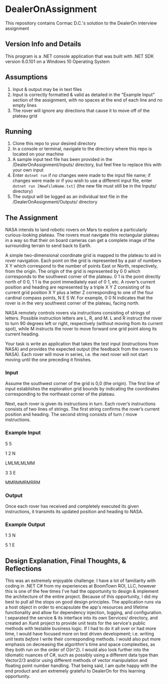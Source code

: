 # DealerOnAssignment

This repository contains Cormac D.C.'s solution to the DealerOn interview assignment

## Version Info and Details

This program is a .NET console application that was built with .NET SDK version 6.0.101 on a Windows 10 Operating System

## Assumptions

1. Input & output may be in text files
2. Input is correctly formatted & valid as detailed in the "Example Input" section of the assignment, with no spaces at the end of each line and no empty lines
3. The rover will ignore any directions that cause it to move off of the plateau grid

## Running

1. Clone this repo to your desired directory
2. In a console or terminal, navigate to the directory where this repo is located on your machine
3. A sample input text file has been provided in the /DealerOnAssignment/Inputs/ directory, but feel free to replace this with your own input
4. Enter `dotnet run` if no changes were made to the input file name; if changes were made or if you wish to use a different input file, enter `dotnet run [NewFileName.txt]` (the new file must still be in the Inputs/ directory)
5. The output will be logged as an individual text file in the /DealerOnAssignment/Outputs/ directory

## The Assignment

NASA intends to land robotic rovers on Mars to explore a particularly curious-looking plateau. The rovers must navigate this rectangular plateau in a way so that their on board cameras can get a complete image of the surrounding terrain to send back to Earth.

A simple two-dimensional coordinate grid is mapped to the plateau to aid in rover navigation. Each point on the grid is represented by a pair of numbers X Y which correspond to the number of points East or North, respectively, from the origin. The origin of the grid is represented by 0 0 which corresponds to the southwest corner of the plateau. 0 1 is the point directly north of 0 0, 1 1 is the point immediately east of 0 1, etc. A rover’s current position and heading are represented by a triple X Y Z consisting of its current grid position X Y plus a letter Z corresponding to one of the four cardinal compass points, N E S W. For example, 0 0 N indicates that the rover is in the very southwest corner of the plateau, facing north.

NASA remotely controls rovers via instructions consisting of strings of letters. Possible instruction letters are L, R, and M. L and R instruct the rover to turn 90 degrees left or right, respectively (without moving from its current spot), while M instructs the rover to move forward one grid point along its current heading.

Your task is write an application that takes the test input (instructions from NASA) and provides the expected output
(the feedback from the rovers to NASA). Each rover will move in series, i.e. the next rover will not start moving until
the one preceding it finishes.

### Input

Assume the southwest corner of the grid is 0,0 (the origin). The first line of input establishes the exploration grid bounds by indicating the coordinates corresponding to the northeast corner of the plateau.

Next, each rover is given its instructions in turn. Each rover’s instructions consists of two lines of strings. The first string confirms the rover’s current position and heading. The second string consists of turn / move instructions.

### Example Input

5 5

1 2 N

LMLMLMLMM

3 3 E

MMRMMRMRRM

### Output

Once each rover has received and completely executed its given instructions, it transmits its updated position and heading to NASA.

### Example Output

1 3 N

5 1 E

## Design Explanation, Final Thoughts, & Reflections

This was an extremely enjoyable challenge. I have a lot of familiarity with coding in .NET C# from my experiences at BoomTown ROI, LLC, however this is one of the few times I've had the opportunity to design & implement the architecture of the entire project. Because of this opportunity, I did my best to pull all the stops on good design principles. The application runs via a host object in order to encapsulate the app's resources and lifetime functionality and allow for dependency injection, logging, and configuration. I separated the service & its interface into its own Services/ directory, and created an Xunit project to provide unit tests for the service's public methods with testable business logic. If I had to do it all over or had more time, I would have focused more on test driven development; i.e. writing unit tests *before* I write their corresponding methods. I would also put more emphasis on decreasing the algorithm's time and space complexities, as they both run on the order of O(n^2). I would also look further into the idiomatic nuances of C#, such as possibly using a different data type than Vector2/3 and/or using different methods of vector manipulation and floating point number handling. That being said, I am quite happy with the end product and am extremely grateful to DealerOn for this learning opportunity.
